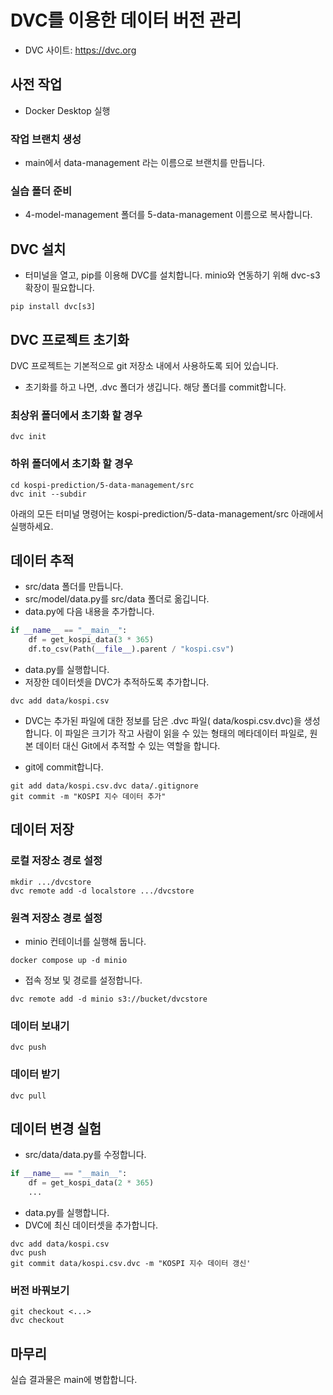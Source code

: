 # DVC를 이용한 데이터 버전 관리

- DVC 사이트: https://dvc.org

## 사전 작업

- Docker Desktop 실행

### 작업 브랜치 생성

- main에서 data-management 라는 이름으로 브랜치를 만듭니다.

### 실습 폴더 준비

- 4-model-management 폴더를 5-data-management 이름으로 복사합니다.


## DVC 설치

- 터미널을 열고, pip를 이용해 DVC를 설치합니다. minio와 연동하기 위해 dvc-s3 확장이 필요합니다.
```console
pip install dvc[s3]
```


## DVC 프로젝트 초기화

DVC 프로젝트는 기본적으로 git 저장소 내에서 사용하도록 되어 있습니다.
- 초기화를 하고 나면, .dvc 폴더가 생깁니다. 해당 폴더를 commit합니다.

### 최상위 폴더에서 초기화 할 경우
```console
dvc init
```

### 하위 폴더에서 초기화 할 경우
```console
cd kospi-prediction/5-data-management/src
dvc init --subdir
```

아래의 모든 터미널 명령어는 kospi-prediction/5-data-management/src 아래에서 실행하세요.


## 데이터 추적
- src/data 폴더를 만듭니다.
- src/model/data.py를 src/data 폴더로 옮깁니다.
- data.py에 다음 내용을 추가합니다.
```python
if __name__ == "__main__":
    df = get_kospi_data(3 * 365)
    df.to_csv(Path(__file__).parent / "kospi.csv")
```
- data.py를 실행합니다.
- 저장한 데이터셋을 DVC가 추적하도록 추가합니다.
```console
dvc add data/kospi.csv
```
- DVC는 추가된 파일에 대한 정보를 담은 .dvc 파일( data/kospi.csv.dvc)을 생성합니다.
이 파일은 크기가 작고 사람이 읽을 수 있는 형태의 메타데이터 파일로, 원본 데이터 대신 Git에서 추적할 수 있는 역할을 합니다.

- git에 commit합니다.
```console
git add data/kospi.csv.dvc data/.gitignore
git commit -m "KOSPI 지수 데이터 추가"
```

## 데이터 저장

### 로컬 저장소 경로 설정
```console
mkdir .../dvcstore
dvc remote add -d localstore .../dvcstore
```

### 원격 저장소 경로 설정
- minio 컨테이너를 실행해 둡니다.
```console
docker compose up -d minio
```

- 접속 정보 및 경로를 설정합니다.
```console
dvc remote add -d minio s3://bucket/dvcstore
```

### 데이터 보내기
```console
dvc push
```

### 데이터 받기
```console
dvc pull
```


## 데이터 변경 실험
- src/data/data.py를 수정합니다.
```python
if __name__ == "__main__":
    df = get_kospi_data(2 * 365)
    ...
```
- data.py를 실행합니다.
- DVC에 최신 데이터셋을 추가합니다.
```console
dvc add data/kospi.csv
dvc push
git commit data/kospi.csv.dvc -m "KOSPI 지수 데이터 갱신'
```

### 버전 바꿔보기
```console
git checkout <...>
dvc checkout
```

## 마무리

실습 결과물은 main에 병합합니다.